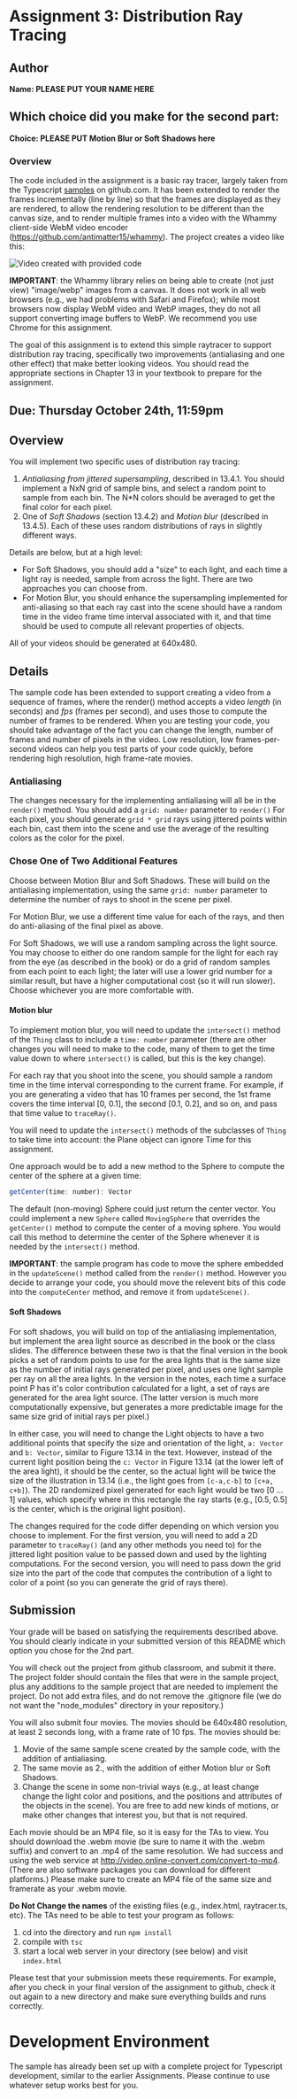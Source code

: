 # Assignment 3:  Distribution Ray Tracing 

## Author

**Name:  PLEASE PUT YOUR NAME HERE**

## Which choice did you make for the second part:

**Choice:  PLEASE PUT Motion Blur or Soft Shadows here**

### Overview 

The code included in the assignment is a basic ray tracer, largely taken from the Typescript [samples](https://github.com/Microsoft/TypeScriptSamples) on github.com. It has been extended to render the frames incrementally (line by line) so that the frames are displayed as they are rendered, to allow the rendering resolution to be different than the canvas size, and to render multiple frames into a video with the Whammy client-side WebM video encoder (https://github.com/antimatter15/whammy).  The project creates a video like this:

![Video created with provided code](raytraced-movie.gif)

**IMPORTANT**:  the Whammy library relies on being able to create (not just view) "image/webp" images from a canvas. It does not work in all web browsers (e.g., we had problems with Safari and Firefox); while most browsers now display WebM video and WebP images, they do not all support converting image buffers to WebP.  We recommend you use Chrome for this assignment. 

The goal of this assignment is to extend this simple raytracer to support distribution ray tracing, specifically two improvements (antialiasing and one other effect) that make better looking videos.  You should read the appropriate sections in Chapter 13 in your textbook to prepare for the assignment.

## Due: Thursday October 24th, 11:59pm

## Overview 

You will implement two specific uses of distribution ray tracing:

1. *Antialiasing from jittered supersampling*, described in 13.4.1.  You should implement a NxN grid of sample bins, and select a random point to sample from each bin. The N*N colors should be averaged to get the final color for each pixel.
2. One of *Soft Shadows* (section 13.4.2) and *Motion blur* (described in 13.4.5).  Each of these uses random distributions of rays in slightly different ways.

Details are below, but at a high level:

- For Soft Shadows, you should add a "size" to each light, and each time a light ray is needed, sample from across the light.  There are two approaches you can choose from.
- For Motion Blur, you should enhance the supersampling implemented for anti-aliasing so that each ray cast into the scene should have a random time in the video frame time interval associated with it, and that time should be used to compute all relevant properties of objects.

All of your videos should be generated at 640x480. 

## Details

The sample code has been extended to support creating a video from a sequence of frames, where the render() method accepts a video *length* (in seconds) and *fps* (frames per second), and uses those to compute the number of frames to be rendered.  When you are testing your code, you should take advantage of the fact you can change the length, number of frames and number of pixels in the video. Low resolution, low frames-per-second videos can help you test parts of your code quickly, before rendering high resolution, high frame-rate movies.

### Antialiasing

The changes necessary for the implementing antialiasing will all be in the ```render()``` method. You should add a ```grid: number``` parameter to ```render()``` For each pixel, you should generate ```grid * grid```  rays using jittered points within each bin, cast them into the scene and use the average of the resulting colors as the color for the pixel.  

### Chose One of Two Additional Features

Choose between Motion Blur and Soft Shadows.  These will build on the antialiasing implementation, using the same ```grid: number``` parameter to determine the number of rays to shoot in the scene per pixel.  

For Motion Blur, we use a different time value for each of the rays, and then do anti-aliasing of the final pixel as above.

For Soft Shadows, we will use a random sampling across the light source.  You may choose to either do one random sample for the light for each ray from the eye (as described in the book) or do a grid of random samples from each point to each light;  the later will use a lower grid number for a similar result, but have a higher computational cost (so it will run slower).  Choose whichever you are more comfortable with. 

#### Motion blur

To implement motion blur, you will need to update the ```intersect()``` method of the ```Thing``` class to include a ```time: number``` parameter (there are other changes you will need to make to the code, many of them to get the time value down to where ```intersect()``` is called, but this is the key change). 

For each ray that you shoot into the scene, you should sample a random time in the time interval corresponding to the current frame.  For example, if you are generating a video that has 10 frames per second, the 1st frame covers the time interval [0, 0.1], the second [0.1, 0.2], and so on, and pass that time value to ```traceRay()```.

You will need to update the ```intersect()``` methods of the subclasses of ```Thing``` to take time into account:  the Plane object can ignore Time for this assignment.  

One approach would be to add a new method to the Sphere to compute the center of the sphere at a given time: 
```js
getCenter(time: number): Vector 
```
The default (non-moving) Sphere could just return the center vector. You could implement a new ```Sphere``` called ```MovingSphere``` that overrides the ```getCenter()``` method to compute the center of a moving sphere. You would call this method to determine the center of the Sphere whenever it is needed by the ```intersect()``` method.  

**IMPORTANT**:  the sample program has code to move the sphere embedded in the ```updateScene()``` method called from the ```render()``` method. However you decide to arrange your code, you should move the relevent bits of this code into the ```computeCenter``` method, and remove it from ```updateScene()```.  

#### Soft Shadows

For soft shadows, you will build on top of the antialiasing implementation, but implement the area light source as described in the book or the class slides.  The difference between these two is that the final version in the book picks a set of random points to use for the area lights that is the same size as the number of initial rays generated per pixel, and uses one light sample per ray on all the area lights.  In the version in the notes, each time a surface point P has it's color contribution calculated for a light, a set of rays are generated for the area light source.  (The latter version is much more computationally expensive, but generates a more predictable image for the same size grid of initial rays per pixel.)

In either case, you will need to change the Light objects to have a two additional points that specify the size and orientation of the light, ```a: Vector``` and ```b: Vector```, similar to Figure 13.14 in the text. However, instead of the current light position being the ```c: Vector``` in Figure 13.14 (at the lower left of the area light), it should be the center, so the actual light will be twice the size of the illustration in 13.14 (i.e., the light goes from ```[c-a,c-b]``` to ```[c+a, c+b]```).  The 2D randomized pixel generated for each light would be two [0 ... 1] values, which specify where in this rectangle the ray starts (e.g., [0.5, 0.5] is the center, which is the original light position).  

The changes required for the code differ depending on which version you choose to implement.  For the first version, you will need to add a 2D parameter to ```traceRay()``` (and any other methods you need to) for the jittered light position value to be passed down and used by the lighting computations.  For the second version, you will need to pass down the grid size into the part of the code that computes the contribution of a light to color of a point (so you can generate the grid of rays there). 

## Submission

Your grade will be based on satisfying the requirements described above.  You should clearly indicate in your submitted version of this README which option you chose for the 2nd part.

You will check out the project from github classroom, and submit it there.  The project folder should contain the files that were in the sample project, plus any additions to the sample project that are needed to implement the project.  Do not add extra files, and do not remove the .gitignore file (we do not want the "node_modules" directory in your repository.)

You will also submit four movies.  The movies should be 640x480 resolution, at least 2 seconds long, with a frame rate of 10 fps.  The movies should be:

1. Movie of the same sample scene created by the sample code, with the addition of antialiasing.
2. The same movie as 2., with the addition of either Motion blur or Soft Shadows.
3. Change the scene in some non-trivial ways (e.g., at least change change the light color and positions, and the positions and attributes of the objects in the scene).  You are free to add new kinds of motions, or make other changes that interest you, but that is not required.

Each movie should be an MP4 file, so it is easy for the TAs to view.  You should download the .webm movie (be sure to name it with the .webm suffix) and convert to an .mp4 of the same resolution.  We had success and using the web service at http://video.online-convert.com/convert-to-mp4. (There are also software packages you can download for different platforms.) Please make sure to create an MP4 file of the same size and framerate as your .webm movie.

**Do Not Change the names** of the existing files (e.g., index.html, raytracer.ts, etc).  The TAs need to be able to test your program as follows:

1. cd into the directory and run ```npm install```
2. compile with ```tsc```
3. start a local web server in your directory (see below) and visit ```index.html```

Please test that your submission meets these requirements.  For example, after you check in your final version of the assignment to github, check it out again to a new directory and make sure everything builds and runs correctly.
 
# Development Environment

The sample has already been set up with a complete project for Typescript development, similar to the earlier Assignments.  Please continue to use whatever setup works best for you.  

